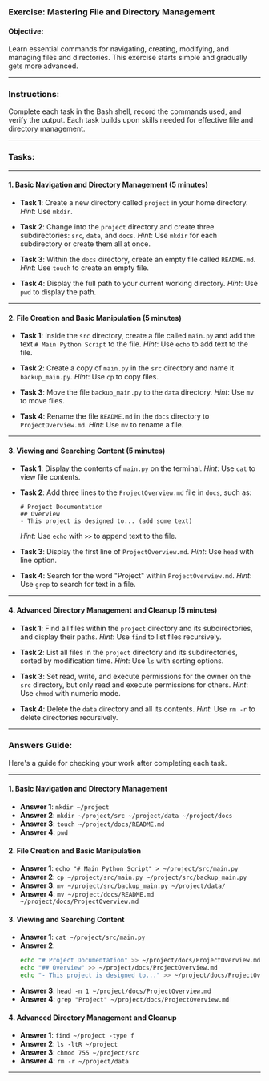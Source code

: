 

### **Exercise: Mastering File and Directory Management**

#### **Objective:**
Learn essential commands for navigating, creating, modifying, and managing files and directories. This exercise starts simple and gradually gets more advanced.

---

### **Instructions:**

Complete each task in the Bash shell, record the commands used, and verify the output. Each task builds upon skills needed for effective file and directory management.

---

### **Tasks:**

---

#### **1. Basic Navigation and Directory Management (5 minutes)**

   - **Task 1**: Create a new directory called `project` in your home directory.
     *Hint*: Use `mkdir`.
   
   - **Task 2**: Change into the `project` directory and create three subdirectories: `src`, `data`, and `docs`.
     *Hint*: Use `mkdir` for each subdirectory or create them all at once.

   - **Task 3**: Within the `docs` directory, create an empty file called `README.md`.
     *Hint*: Use `touch` to create an empty file.

   - **Task 4**: Display the full path to your current working directory.
     *Hint*: Use `pwd` to display the path.

---

#### **2. File Creation and Basic Manipulation (5 minutes)**

   - **Task 1**: Inside the `src` directory, create a file called `main.py` and add the text `# Main Python Script` to the file.
     *Hint*: Use `echo` to add text to the file.

   - **Task 2**: Create a copy of `main.py` in the `src` directory and name it `backup_main.py`.
     *Hint*: Use `cp` to copy files.

   - **Task 3**: Move the file `backup_main.py` to the `data` directory.
     *Hint*: Use `mv` to move files.

   - **Task 4**: Rename the file `README.md` in the `docs` directory to `ProjectOverview.md`.
     *Hint*: Use `mv` to rename a file.

---

#### **3. Viewing and Searching Content (5 minutes)**

   - **Task 1**: Display the contents of `main.py` on the terminal.
     *Hint*: Use `cat` to view file contents.

   - **Task 2**: Add three lines to the `ProjectOverview.md` file in `docs`, such as:
      ```
      # Project Documentation
      ## Overview
      - This project is designed to... (add some text)
      ```
      *Hint*: Use `echo` with `>>` to append text to the file.

   - **Task 3**: Display the first line of `ProjectOverview.md`.
     *Hint*: Use `head` with line option.

   - **Task 4**: Search for the word "Project" within `ProjectOverview.md`.
     *Hint*: Use `grep` to search for text in a file.

---

#### **4. Advanced Directory Management and Cleanup (5 minutes)**

   - **Task 1**: Find all files within the `project` directory and its subdirectories, and display their paths.
     *Hint*: Use `find` to list files recursively.

   - **Task 2**: List all files in the `project` directory and its subdirectories, sorted by modification time.
     *Hint*: Use `ls` with sorting options.

   - **Task 3**: Set read, write, and execute permissions for the owner on the `src` directory, but only read and execute permissions for others.
     *Hint*: Use `chmod` with numeric mode.

   - **Task 4**: Delete the `data` directory and all its contents.
     *Hint*: Use `rm -r` to delete directories recursively.

---

### **Answers Guide:**

Here's a guide for checking your work after completing each task.

---

#### **1. Basic Navigation and Directory Management**
   - **Answer 1**: `mkdir ~/project`
   - **Answer 2**: `mkdir ~/project/src ~/project/data ~/project/docs`
   - **Answer 3**: `touch ~/project/docs/README.md`
   - **Answer 4**: `pwd`

#### **2. File Creation and Basic Manipulation**
   - **Answer 1**: `echo "# Main Python Script" > ~/project/src/main.py`
   - **Answer 2**: `cp ~/project/src/main.py ~/project/src/backup_main.py`
   - **Answer 3**: `mv ~/project/src/backup_main.py ~/project/data/`
   - **Answer 4**: `mv ~/project/docs/README.md ~/project/docs/ProjectOverview.md`

#### **3. Viewing and Searching Content**
   - **Answer 1**: `cat ~/project/src/main.py`
   - **Answer 2**:
     ```bash
     echo "# Project Documentation" >> ~/project/docs/ProjectOverview.md
     echo "## Overview" >> ~/project/docs/ProjectOverview.md
     echo "- This project is designed to..." >> ~/project/docs/ProjectOverview.md
     ```
   - **Answer 3**: `head -n 1 ~/project/docs/ProjectOverview.md`
   - **Answer 4**: `grep "Project" ~/project/docs/ProjectOverview.md`

#### **4. Advanced Directory Management and Cleanup**
   - **Answer 1**: `find ~/project -type f`
   - **Answer 2**: `ls -ltR ~/project`
   - **Answer 3**: `chmod 755 ~/project/src`
   - **Answer 4**: `rm -r ~/project/data`

---
